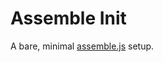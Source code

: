 Assemble Init
=============

A bare, minimal [assemble.js][1] setup.

[1]: https://github.com/assemble/assemble
